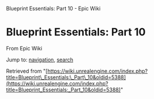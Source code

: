Blueprint Essentials: Part 10 - Epic Wiki             

Blueprint Essentials: Part 10
=============================

From Epic Wiki

Jump to: [navigation](#mw-navigation), [search](#p-search)

Retrieved from "[https://wiki.unrealengine.com/index.php?title=Blueprint\_Essentials:\_Part\_10&oldid=5388](https://wiki.unrealengine.com/index.php?title=Blueprint_Essentials:_Part_10&oldid=5388)"